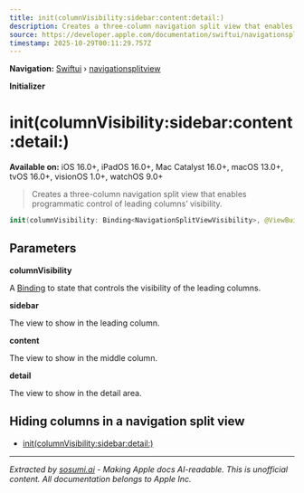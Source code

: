 ```yaml
---
title: init(columnVisibility:sidebar:content:detail:)
description: Creates a three-column navigation split view that enables programmatic control of leading columns’ visibility.
source: https://developer.apple.com/documentation/swiftui/navigationsplitview/init(columnvisibility:sidebar:content:detail:)
timestamp: 2025-10-29T00:11:29.757Z
---
```


**Navigation:** [Swiftui](/documentation/swiftui) › [navigationsplitview](/documentation/swiftui/navigationsplitview)

**Initializer**

# init(columnVisibility:sidebar:content:detail:)

**Available on:** iOS 16.0+, iPadOS 16.0+, Mac Catalyst 16.0+, macOS 13.0+, tvOS 16.0+, visionOS 1.0+, watchOS 9.0+

> Creates a three-column navigation split view that enables programmatic control of leading columns’ visibility.

```swift
init(columnVisibility: Binding<NavigationSplitViewVisibility>, @ViewBuilder sidebar: () -> Sidebar, @ViewBuilder content: () -> Content, @ViewBuilder detail: () -> Detail)
```

## Parameters

**columnVisibility**

A [Binding](/documentation/swiftui/binding) to state that controls the visibility of the leading columns.



**sidebar**

The view to show in the leading column.



**content**

The view to show in the middle column.



**detail**

The view to show in the detail area.



## Hiding columns in a navigation split view

- [init(columnVisibility:sidebar:detail:)](/documentation/swiftui/navigationsplitview/init(columnvisibility:sidebar:detail:))

---

*Extracted by [sosumi.ai](https://sosumi.ai) - Making Apple docs AI-readable.*
*This is unofficial content. All documentation belongs to Apple Inc.*

